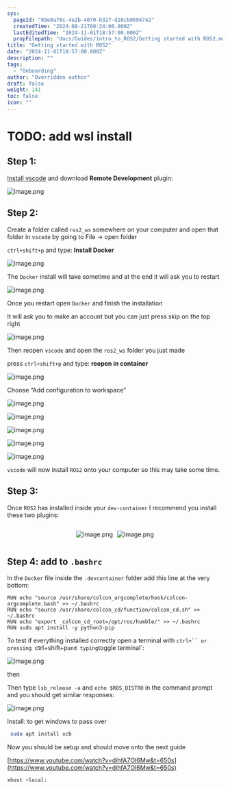 ```yaml
---
sys:
  pageId: "89e0a78c-4e2b-4070-b327-d28cb0694742"
  createdTime: "2024-08-21T00:24:00.000Z"
  lastEditedTime: "2024-11-01T18:57:00.000Z"
  propFilepath: "docs/Guides/intro_to_ROS2/Getting started with ROS2.md"
title: "Getting started with ROS2"
date: "2024-11-01T18:57:00.000Z"
description: ""
tags:
  - "Onboarding"
author: "Overridden author"
draft: false
weight: 141
toc: false
icon: ""
---
```


# TODO: add wsl install

## Step 1:

[Install vscode](https://code.visualstudio.com/download) and download **Remote Development** plugin:

![image.png](https://prod-files-secure.s3.us-west-2.amazonaws.com/d518164a-d88e-44d1-a4ee-3adb3bd8bce0/efb52993-1881-4a40-b95e-6f020334f022/image.png?X-Amz-Algorithm=AWS4-HMAC-SHA256&X-Amz-Content-Sha256=UNSIGNED-PAYLOAD&X-Amz-Credential=ASIAZI2LB4667XVPO2MO%2F20250318%2Fus-west-2%2Fs3%2Faws4_request&X-Amz-Date=20250318T041019Z&X-Amz-Expires=3600&X-Amz-Security-Token=IQoJb3JpZ2luX2VjEPv%2F%2F%2F%2F%2F%2F%2F%2F%2F%2FwEaCXVzLXdlc3QtMiJHMEUCIQCXJeiJ6sHeg6qd4UK3mt3l0%2BvVG37JeiFz89fq7EaKDgIgDkNYCj%2Fonv54IA6d4cXMUvVEZVq8isJ0oLpF5eo7ZC8q%2FwMIVBAAGgw2Mzc0MjMxODM4MDUiDMy%2BnX97KIcL5wFpOSrcA1KhW5a3WstMHOXJ50UuA%2B%2B8jDsWYFBWMP%2BmgOw5iE%2FWennehDdaYULhkhUz0DEAYOlwXWrq5zpIIMoSob51ZRNX0cJK1AHOOgLKNg34xGvrMHWSoMAzExttn5EKjoGT3Y%2BaSp73vAuSGzUvh8G%2BJkP%2BHhRNp061OE3GnbzVmSqk3rbkFj%2BzcKmEUfGyQCqyOkLBBmeqBB2ftG3erttkwpXpml0kw%2FJqKB4UMdeRvsWdNgX0MevRIQ4z1pMaDBJlUymLOyIDf%2FddWq9rLUqeVBkxPwyg%2Fc8frIAI5CKDauX5sCWB2XnOmx%2BzqG3JuKBhVkyFmTJNTNNwczRP3qu1aR%2F11pVIj0%2BxFOG1Rzm6GH4o7eMcxhd9iaRxW%2B%2FiRalLsIAU7W8iIi%2BvvGhxHewaWwoPfZr8wI2w%2FsV2pH8y3tJTj6t1WLm2IEeWvVd5ECpbSeyX2erZ4%2BK92fB%2BdvM8H1cOoTJO77N%2BTUS%2BBXVV1msBp6u%2FH%2BObp6yoEWJV6p13JGu%2FuyXgErq%2BomH1jErxZBqjk9Hk6%2BEWu7SlYOunX3KXa645BCElT%2BFlJRNNfmhjNyRedeEWRU%2F75coEnse%2Fgh%2FLzIPl4EKuxfJt3RGrfZB3kKcSWTOV2wDOn3mVMJ3K474GOqUBMFjK%2BGgcbVky6p9PVCn7aJq1WpRj6I0l6qQvVVJwhPu417eeZQFFyoPl3DHXsjpXsvszl%2BppycLiiJEbi9Vq6q%2FDR0b4%2B7iYNOGDwTZVJS8%2FslI5FyiwHBU6oR%2FfEiNH37D25jjYdtGwArTcRfljpuLG7GV%2BTW1REBhzKCl9y2j2NUm%2FGFo9pMGXOjhMkWzDItTzOueEtLStIk9eo0Wnh51Epact&X-Amz-Signature=76aa427bd7e0e9005a1e0900fe072326b7cfce89ba016caa9d51e71fa3437918&X-Amz-SignedHeaders=host&x-id=GetObject)

## Step 2:

Create a folder called `ros2_ws` somewhere on your computer and open that folder in `vscode` by going to File → open folder 

`ctrl+shift+p` and type: **Install Docker**

![image.png](https://prod-files-secure.s3.us-west-2.amazonaws.com/d518164a-d88e-44d1-a4ee-3adb3bd8bce0/2269dc0e-1cd5-47ff-bceb-c04ad9b2eab0/image.png?X-Amz-Algorithm=AWS4-HMAC-SHA256&X-Amz-Content-Sha256=UNSIGNED-PAYLOAD&X-Amz-Credential=ASIAZI2LB4667XVPO2MO%2F20250318%2Fus-west-2%2Fs3%2Faws4_request&X-Amz-Date=20250318T041019Z&X-Amz-Expires=3600&X-Amz-Security-Token=IQoJb3JpZ2luX2VjEPv%2F%2F%2F%2F%2F%2F%2F%2F%2F%2FwEaCXVzLXdlc3QtMiJHMEUCIQCXJeiJ6sHeg6qd4UK3mt3l0%2BvVG37JeiFz89fq7EaKDgIgDkNYCj%2Fonv54IA6d4cXMUvVEZVq8isJ0oLpF5eo7ZC8q%2FwMIVBAAGgw2Mzc0MjMxODM4MDUiDMy%2BnX97KIcL5wFpOSrcA1KhW5a3WstMHOXJ50UuA%2B%2B8jDsWYFBWMP%2BmgOw5iE%2FWennehDdaYULhkhUz0DEAYOlwXWrq5zpIIMoSob51ZRNX0cJK1AHOOgLKNg34xGvrMHWSoMAzExttn5EKjoGT3Y%2BaSp73vAuSGzUvh8G%2BJkP%2BHhRNp061OE3GnbzVmSqk3rbkFj%2BzcKmEUfGyQCqyOkLBBmeqBB2ftG3erttkwpXpml0kw%2FJqKB4UMdeRvsWdNgX0MevRIQ4z1pMaDBJlUymLOyIDf%2FddWq9rLUqeVBkxPwyg%2Fc8frIAI5CKDauX5sCWB2XnOmx%2BzqG3JuKBhVkyFmTJNTNNwczRP3qu1aR%2F11pVIj0%2BxFOG1Rzm6GH4o7eMcxhd9iaRxW%2B%2FiRalLsIAU7W8iIi%2BvvGhxHewaWwoPfZr8wI2w%2FsV2pH8y3tJTj6t1WLm2IEeWvVd5ECpbSeyX2erZ4%2BK92fB%2BdvM8H1cOoTJO77N%2BTUS%2BBXVV1msBp6u%2FH%2BObp6yoEWJV6p13JGu%2FuyXgErq%2BomH1jErxZBqjk9Hk6%2BEWu7SlYOunX3KXa645BCElT%2BFlJRNNfmhjNyRedeEWRU%2F75coEnse%2Fgh%2FLzIPl4EKuxfJt3RGrfZB3kKcSWTOV2wDOn3mVMJ3K474GOqUBMFjK%2BGgcbVky6p9PVCn7aJq1WpRj6I0l6qQvVVJwhPu417eeZQFFyoPl3DHXsjpXsvszl%2BppycLiiJEbi9Vq6q%2FDR0b4%2B7iYNOGDwTZVJS8%2FslI5FyiwHBU6oR%2FfEiNH37D25jjYdtGwArTcRfljpuLG7GV%2BTW1REBhzKCl9y2j2NUm%2FGFo9pMGXOjhMkWzDItTzOueEtLStIk9eo0Wnh51Epact&X-Amz-Signature=4ce1b7731f0e212c6f01204f0a80e5e01dcc98a406bf90b4d15ce6c0cd1075e0&X-Amz-SignedHeaders=host&x-id=GetObject)

The `Docker` install will take sometime and at the end it will ask you to restart

![image.png](https://prod-files-secure.s3.us-west-2.amazonaws.com/d518164a-d88e-44d1-a4ee-3adb3bd8bce0/ed233f78-be33-4b1f-b89c-9c346c0e961e/image.png?X-Amz-Algorithm=AWS4-HMAC-SHA256&X-Amz-Content-Sha256=UNSIGNED-PAYLOAD&X-Amz-Credential=ASIAZI2LB4667XVPO2MO%2F20250318%2Fus-west-2%2Fs3%2Faws4_request&X-Amz-Date=20250318T041019Z&X-Amz-Expires=3600&X-Amz-Security-Token=IQoJb3JpZ2luX2VjEPv%2F%2F%2F%2F%2F%2F%2F%2F%2F%2FwEaCXVzLXdlc3QtMiJHMEUCIQCXJeiJ6sHeg6qd4UK3mt3l0%2BvVG37JeiFz89fq7EaKDgIgDkNYCj%2Fonv54IA6d4cXMUvVEZVq8isJ0oLpF5eo7ZC8q%2FwMIVBAAGgw2Mzc0MjMxODM4MDUiDMy%2BnX97KIcL5wFpOSrcA1KhW5a3WstMHOXJ50UuA%2B%2B8jDsWYFBWMP%2BmgOw5iE%2FWennehDdaYULhkhUz0DEAYOlwXWrq5zpIIMoSob51ZRNX0cJK1AHOOgLKNg34xGvrMHWSoMAzExttn5EKjoGT3Y%2BaSp73vAuSGzUvh8G%2BJkP%2BHhRNp061OE3GnbzVmSqk3rbkFj%2BzcKmEUfGyQCqyOkLBBmeqBB2ftG3erttkwpXpml0kw%2FJqKB4UMdeRvsWdNgX0MevRIQ4z1pMaDBJlUymLOyIDf%2FddWq9rLUqeVBkxPwyg%2Fc8frIAI5CKDauX5sCWB2XnOmx%2BzqG3JuKBhVkyFmTJNTNNwczRP3qu1aR%2F11pVIj0%2BxFOG1Rzm6GH4o7eMcxhd9iaRxW%2B%2FiRalLsIAU7W8iIi%2BvvGhxHewaWwoPfZr8wI2w%2FsV2pH8y3tJTj6t1WLm2IEeWvVd5ECpbSeyX2erZ4%2BK92fB%2BdvM8H1cOoTJO77N%2BTUS%2BBXVV1msBp6u%2FH%2BObp6yoEWJV6p13JGu%2FuyXgErq%2BomH1jErxZBqjk9Hk6%2BEWu7SlYOunX3KXa645BCElT%2BFlJRNNfmhjNyRedeEWRU%2F75coEnse%2Fgh%2FLzIPl4EKuxfJt3RGrfZB3kKcSWTOV2wDOn3mVMJ3K474GOqUBMFjK%2BGgcbVky6p9PVCn7aJq1WpRj6I0l6qQvVVJwhPu417eeZQFFyoPl3DHXsjpXsvszl%2BppycLiiJEbi9Vq6q%2FDR0b4%2B7iYNOGDwTZVJS8%2FslI5FyiwHBU6oR%2FfEiNH37D25jjYdtGwArTcRfljpuLG7GV%2BTW1REBhzKCl9y2j2NUm%2FGFo9pMGXOjhMkWzDItTzOueEtLStIk9eo0Wnh51Epact&X-Amz-Signature=0dddb2d80a4ac7fd406a0e949f47f4ec38156ace5b8f5c67ef1a593fd16bf028&X-Amz-SignedHeaders=host&x-id=GetObject)

Once you restart open `Docker` and finish the installation

It will ask you to make an account but you can just press skip on the top right

![image.png](https://prod-files-secure.s3.us-west-2.amazonaws.com/d518164a-d88e-44d1-a4ee-3adb3bd8bce0/21010ad9-1659-4fd9-9f59-9932a09b2a3d/image.png?X-Amz-Algorithm=AWS4-HMAC-SHA256&X-Amz-Content-Sha256=UNSIGNED-PAYLOAD&X-Amz-Credential=ASIAZI2LB4667XVPO2MO%2F20250318%2Fus-west-2%2Fs3%2Faws4_request&X-Amz-Date=20250318T041019Z&X-Amz-Expires=3600&X-Amz-Security-Token=IQoJb3JpZ2luX2VjEPv%2F%2F%2F%2F%2F%2F%2F%2F%2F%2FwEaCXVzLXdlc3QtMiJHMEUCIQCXJeiJ6sHeg6qd4UK3mt3l0%2BvVG37JeiFz89fq7EaKDgIgDkNYCj%2Fonv54IA6d4cXMUvVEZVq8isJ0oLpF5eo7ZC8q%2FwMIVBAAGgw2Mzc0MjMxODM4MDUiDMy%2BnX97KIcL5wFpOSrcA1KhW5a3WstMHOXJ50UuA%2B%2B8jDsWYFBWMP%2BmgOw5iE%2FWennehDdaYULhkhUz0DEAYOlwXWrq5zpIIMoSob51ZRNX0cJK1AHOOgLKNg34xGvrMHWSoMAzExttn5EKjoGT3Y%2BaSp73vAuSGzUvh8G%2BJkP%2BHhRNp061OE3GnbzVmSqk3rbkFj%2BzcKmEUfGyQCqyOkLBBmeqBB2ftG3erttkwpXpml0kw%2FJqKB4UMdeRvsWdNgX0MevRIQ4z1pMaDBJlUymLOyIDf%2FddWq9rLUqeVBkxPwyg%2Fc8frIAI5CKDauX5sCWB2XnOmx%2BzqG3JuKBhVkyFmTJNTNNwczRP3qu1aR%2F11pVIj0%2BxFOG1Rzm6GH4o7eMcxhd9iaRxW%2B%2FiRalLsIAU7W8iIi%2BvvGhxHewaWwoPfZr8wI2w%2FsV2pH8y3tJTj6t1WLm2IEeWvVd5ECpbSeyX2erZ4%2BK92fB%2BdvM8H1cOoTJO77N%2BTUS%2BBXVV1msBp6u%2FH%2BObp6yoEWJV6p13JGu%2FuyXgErq%2BomH1jErxZBqjk9Hk6%2BEWu7SlYOunX3KXa645BCElT%2BFlJRNNfmhjNyRedeEWRU%2F75coEnse%2Fgh%2FLzIPl4EKuxfJt3RGrfZB3kKcSWTOV2wDOn3mVMJ3K474GOqUBMFjK%2BGgcbVky6p9PVCn7aJq1WpRj6I0l6qQvVVJwhPu417eeZQFFyoPl3DHXsjpXsvszl%2BppycLiiJEbi9Vq6q%2FDR0b4%2B7iYNOGDwTZVJS8%2FslI5FyiwHBU6oR%2FfEiNH37D25jjYdtGwArTcRfljpuLG7GV%2BTW1REBhzKCl9y2j2NUm%2FGFo9pMGXOjhMkWzDItTzOueEtLStIk9eo0Wnh51Epact&X-Amz-Signature=6f73b6692bffa255800ca9395e51c0e2bc447aa9521cd6e4cb7c56cea42f2d79&X-Amz-SignedHeaders=host&x-id=GetObject)

Then reopen `vscode` and open the `ros2_ws` folder you just made

press `ctrl+shift+p` and type: **reopen in container**

![image.png](https://prod-files-secure.s3.us-west-2.amazonaws.com/d518164a-d88e-44d1-a4ee-3adb3bd8bce0/4e93b8c2-41ad-488c-8095-c74205196118/image.png?X-Amz-Algorithm=AWS4-HMAC-SHA256&X-Amz-Content-Sha256=UNSIGNED-PAYLOAD&X-Amz-Credential=ASIAZI2LB4667XVPO2MO%2F20250318%2Fus-west-2%2Fs3%2Faws4_request&X-Amz-Date=20250318T041019Z&X-Amz-Expires=3600&X-Amz-Security-Token=IQoJb3JpZ2luX2VjEPv%2F%2F%2F%2F%2F%2F%2F%2F%2F%2FwEaCXVzLXdlc3QtMiJHMEUCIQCXJeiJ6sHeg6qd4UK3mt3l0%2BvVG37JeiFz89fq7EaKDgIgDkNYCj%2Fonv54IA6d4cXMUvVEZVq8isJ0oLpF5eo7ZC8q%2FwMIVBAAGgw2Mzc0MjMxODM4MDUiDMy%2BnX97KIcL5wFpOSrcA1KhW5a3WstMHOXJ50UuA%2B%2B8jDsWYFBWMP%2BmgOw5iE%2FWennehDdaYULhkhUz0DEAYOlwXWrq5zpIIMoSob51ZRNX0cJK1AHOOgLKNg34xGvrMHWSoMAzExttn5EKjoGT3Y%2BaSp73vAuSGzUvh8G%2BJkP%2BHhRNp061OE3GnbzVmSqk3rbkFj%2BzcKmEUfGyQCqyOkLBBmeqBB2ftG3erttkwpXpml0kw%2FJqKB4UMdeRvsWdNgX0MevRIQ4z1pMaDBJlUymLOyIDf%2FddWq9rLUqeVBkxPwyg%2Fc8frIAI5CKDauX5sCWB2XnOmx%2BzqG3JuKBhVkyFmTJNTNNwczRP3qu1aR%2F11pVIj0%2BxFOG1Rzm6GH4o7eMcxhd9iaRxW%2B%2FiRalLsIAU7W8iIi%2BvvGhxHewaWwoPfZr8wI2w%2FsV2pH8y3tJTj6t1WLm2IEeWvVd5ECpbSeyX2erZ4%2BK92fB%2BdvM8H1cOoTJO77N%2BTUS%2BBXVV1msBp6u%2FH%2BObp6yoEWJV6p13JGu%2FuyXgErq%2BomH1jErxZBqjk9Hk6%2BEWu7SlYOunX3KXa645BCElT%2BFlJRNNfmhjNyRedeEWRU%2F75coEnse%2Fgh%2FLzIPl4EKuxfJt3RGrfZB3kKcSWTOV2wDOn3mVMJ3K474GOqUBMFjK%2BGgcbVky6p9PVCn7aJq1WpRj6I0l6qQvVVJwhPu417eeZQFFyoPl3DHXsjpXsvszl%2BppycLiiJEbi9Vq6q%2FDR0b4%2B7iYNOGDwTZVJS8%2FslI5FyiwHBU6oR%2FfEiNH37D25jjYdtGwArTcRfljpuLG7GV%2BTW1REBhzKCl9y2j2NUm%2FGFo9pMGXOjhMkWzDItTzOueEtLStIk9eo0Wnh51Epact&X-Amz-Signature=596d95ef82a71f8dc6ee4bda4ee5252d1d0c48276b5a5641c0f585f6f11a59a8&X-Amz-SignedHeaders=host&x-id=GetObject)

Choose “Add configuration to workspace”

![image.png](https://prod-files-secure.s3.us-west-2.amazonaws.com/d518164a-d88e-44d1-a4ee-3adb3bd8bce0/9560b282-5060-4989-ba37-97e7b2c22476/image.png?X-Amz-Algorithm=AWS4-HMAC-SHA256&X-Amz-Content-Sha256=UNSIGNED-PAYLOAD&X-Amz-Credential=ASIAZI2LB4667XVPO2MO%2F20250318%2Fus-west-2%2Fs3%2Faws4_request&X-Amz-Date=20250318T041019Z&X-Amz-Expires=3600&X-Amz-Security-Token=IQoJb3JpZ2luX2VjEPv%2F%2F%2F%2F%2F%2F%2F%2F%2F%2FwEaCXVzLXdlc3QtMiJHMEUCIQCXJeiJ6sHeg6qd4UK3mt3l0%2BvVG37JeiFz89fq7EaKDgIgDkNYCj%2Fonv54IA6d4cXMUvVEZVq8isJ0oLpF5eo7ZC8q%2FwMIVBAAGgw2Mzc0MjMxODM4MDUiDMy%2BnX97KIcL5wFpOSrcA1KhW5a3WstMHOXJ50UuA%2B%2B8jDsWYFBWMP%2BmgOw5iE%2FWennehDdaYULhkhUz0DEAYOlwXWrq5zpIIMoSob51ZRNX0cJK1AHOOgLKNg34xGvrMHWSoMAzExttn5EKjoGT3Y%2BaSp73vAuSGzUvh8G%2BJkP%2BHhRNp061OE3GnbzVmSqk3rbkFj%2BzcKmEUfGyQCqyOkLBBmeqBB2ftG3erttkwpXpml0kw%2FJqKB4UMdeRvsWdNgX0MevRIQ4z1pMaDBJlUymLOyIDf%2FddWq9rLUqeVBkxPwyg%2Fc8frIAI5CKDauX5sCWB2XnOmx%2BzqG3JuKBhVkyFmTJNTNNwczRP3qu1aR%2F11pVIj0%2BxFOG1Rzm6GH4o7eMcxhd9iaRxW%2B%2FiRalLsIAU7W8iIi%2BvvGhxHewaWwoPfZr8wI2w%2FsV2pH8y3tJTj6t1WLm2IEeWvVd5ECpbSeyX2erZ4%2BK92fB%2BdvM8H1cOoTJO77N%2BTUS%2BBXVV1msBp6u%2FH%2BObp6yoEWJV6p13JGu%2FuyXgErq%2BomH1jErxZBqjk9Hk6%2BEWu7SlYOunX3KXa645BCElT%2BFlJRNNfmhjNyRedeEWRU%2F75coEnse%2Fgh%2FLzIPl4EKuxfJt3RGrfZB3kKcSWTOV2wDOn3mVMJ3K474GOqUBMFjK%2BGgcbVky6p9PVCn7aJq1WpRj6I0l6qQvVVJwhPu417eeZQFFyoPl3DHXsjpXsvszl%2BppycLiiJEbi9Vq6q%2FDR0b4%2B7iYNOGDwTZVJS8%2FslI5FyiwHBU6oR%2FfEiNH37D25jjYdtGwArTcRfljpuLG7GV%2BTW1REBhzKCl9y2j2NUm%2FGFo9pMGXOjhMkWzDItTzOueEtLStIk9eo0Wnh51Epact&X-Amz-Signature=7c833276d54ff44ce0c01ec663372c4aeb9bd1497da32736806b4e4e050942c9&X-Amz-SignedHeaders=host&x-id=GetObject)

![image.png](https://prod-files-secure.s3.us-west-2.amazonaws.com/d518164a-d88e-44d1-a4ee-3adb3bd8bce0/2ee63f81-886b-48e8-a553-dc6e5eac99e4/image.png?X-Amz-Algorithm=AWS4-HMAC-SHA256&X-Amz-Content-Sha256=UNSIGNED-PAYLOAD&X-Amz-Credential=ASIAZI2LB4667XVPO2MO%2F20250318%2Fus-west-2%2Fs3%2Faws4_request&X-Amz-Date=20250318T041019Z&X-Amz-Expires=3600&X-Amz-Security-Token=IQoJb3JpZ2luX2VjEPv%2F%2F%2F%2F%2F%2F%2F%2F%2F%2FwEaCXVzLXdlc3QtMiJHMEUCIQCXJeiJ6sHeg6qd4UK3mt3l0%2BvVG37JeiFz89fq7EaKDgIgDkNYCj%2Fonv54IA6d4cXMUvVEZVq8isJ0oLpF5eo7ZC8q%2FwMIVBAAGgw2Mzc0MjMxODM4MDUiDMy%2BnX97KIcL5wFpOSrcA1KhW5a3WstMHOXJ50UuA%2B%2B8jDsWYFBWMP%2BmgOw5iE%2FWennehDdaYULhkhUz0DEAYOlwXWrq5zpIIMoSob51ZRNX0cJK1AHOOgLKNg34xGvrMHWSoMAzExttn5EKjoGT3Y%2BaSp73vAuSGzUvh8G%2BJkP%2BHhRNp061OE3GnbzVmSqk3rbkFj%2BzcKmEUfGyQCqyOkLBBmeqBB2ftG3erttkwpXpml0kw%2FJqKB4UMdeRvsWdNgX0MevRIQ4z1pMaDBJlUymLOyIDf%2FddWq9rLUqeVBkxPwyg%2Fc8frIAI5CKDauX5sCWB2XnOmx%2BzqG3JuKBhVkyFmTJNTNNwczRP3qu1aR%2F11pVIj0%2BxFOG1Rzm6GH4o7eMcxhd9iaRxW%2B%2FiRalLsIAU7W8iIi%2BvvGhxHewaWwoPfZr8wI2w%2FsV2pH8y3tJTj6t1WLm2IEeWvVd5ECpbSeyX2erZ4%2BK92fB%2BdvM8H1cOoTJO77N%2BTUS%2BBXVV1msBp6u%2FH%2BObp6yoEWJV6p13JGu%2FuyXgErq%2BomH1jErxZBqjk9Hk6%2BEWu7SlYOunX3KXa645BCElT%2BFlJRNNfmhjNyRedeEWRU%2F75coEnse%2Fgh%2FLzIPl4EKuxfJt3RGrfZB3kKcSWTOV2wDOn3mVMJ3K474GOqUBMFjK%2BGgcbVky6p9PVCn7aJq1WpRj6I0l6qQvVVJwhPu417eeZQFFyoPl3DHXsjpXsvszl%2BppycLiiJEbi9Vq6q%2FDR0b4%2B7iYNOGDwTZVJS8%2FslI5FyiwHBU6oR%2FfEiNH37D25jjYdtGwArTcRfljpuLG7GV%2BTW1REBhzKCl9y2j2NUm%2FGFo9pMGXOjhMkWzDItTzOueEtLStIk9eo0Wnh51Epact&X-Amz-Signature=67342de99b9d752554627f4e44eed8e1f94bbfb60284d0753bbc3f1c1fd10d9d&X-Amz-SignedHeaders=host&x-id=GetObject)

![image.png](https://prod-files-secure.s3.us-west-2.amazonaws.com/d518164a-d88e-44d1-a4ee-3adb3bd8bce0/ae1580b2-b048-407e-aed9-b584224a7a04/image.png?X-Amz-Algorithm=AWS4-HMAC-SHA256&X-Amz-Content-Sha256=UNSIGNED-PAYLOAD&X-Amz-Credential=ASIAZI2LB4667XVPO2MO%2F20250318%2Fus-west-2%2Fs3%2Faws4_request&X-Amz-Date=20250318T041019Z&X-Amz-Expires=3600&X-Amz-Security-Token=IQoJb3JpZ2luX2VjEPv%2F%2F%2F%2F%2F%2F%2F%2F%2F%2FwEaCXVzLXdlc3QtMiJHMEUCIQCXJeiJ6sHeg6qd4UK3mt3l0%2BvVG37JeiFz89fq7EaKDgIgDkNYCj%2Fonv54IA6d4cXMUvVEZVq8isJ0oLpF5eo7ZC8q%2FwMIVBAAGgw2Mzc0MjMxODM4MDUiDMy%2BnX97KIcL5wFpOSrcA1KhW5a3WstMHOXJ50UuA%2B%2B8jDsWYFBWMP%2BmgOw5iE%2FWennehDdaYULhkhUz0DEAYOlwXWrq5zpIIMoSob51ZRNX0cJK1AHOOgLKNg34xGvrMHWSoMAzExttn5EKjoGT3Y%2BaSp73vAuSGzUvh8G%2BJkP%2BHhRNp061OE3GnbzVmSqk3rbkFj%2BzcKmEUfGyQCqyOkLBBmeqBB2ftG3erttkwpXpml0kw%2FJqKB4UMdeRvsWdNgX0MevRIQ4z1pMaDBJlUymLOyIDf%2FddWq9rLUqeVBkxPwyg%2Fc8frIAI5CKDauX5sCWB2XnOmx%2BzqG3JuKBhVkyFmTJNTNNwczRP3qu1aR%2F11pVIj0%2BxFOG1Rzm6GH4o7eMcxhd9iaRxW%2B%2FiRalLsIAU7W8iIi%2BvvGhxHewaWwoPfZr8wI2w%2FsV2pH8y3tJTj6t1WLm2IEeWvVd5ECpbSeyX2erZ4%2BK92fB%2BdvM8H1cOoTJO77N%2BTUS%2BBXVV1msBp6u%2FH%2BObp6yoEWJV6p13JGu%2FuyXgErq%2BomH1jErxZBqjk9Hk6%2BEWu7SlYOunX3KXa645BCElT%2BFlJRNNfmhjNyRedeEWRU%2F75coEnse%2Fgh%2FLzIPl4EKuxfJt3RGrfZB3kKcSWTOV2wDOn3mVMJ3K474GOqUBMFjK%2BGgcbVky6p9PVCn7aJq1WpRj6I0l6qQvVVJwhPu417eeZQFFyoPl3DHXsjpXsvszl%2BppycLiiJEbi9Vq6q%2FDR0b4%2B7iYNOGDwTZVJS8%2FslI5FyiwHBU6oR%2FfEiNH37D25jjYdtGwArTcRfljpuLG7GV%2BTW1REBhzKCl9y2j2NUm%2FGFo9pMGXOjhMkWzDItTzOueEtLStIk9eo0Wnh51Epact&X-Amz-Signature=eed99d162c2f9c9bb0da21d3019cde2a8c6b4cd8baeded7ed45b0478df37bbf0&X-Amz-SignedHeaders=host&x-id=GetObject)

![image.png](https://prod-files-secure.s3.us-west-2.amazonaws.com/d518164a-d88e-44d1-a4ee-3adb3bd8bce0/53255b28-f75e-430f-b9e3-c0ac8577e42b/image.png?X-Amz-Algorithm=AWS4-HMAC-SHA256&X-Amz-Content-Sha256=UNSIGNED-PAYLOAD&X-Amz-Credential=ASIAZI2LB4667XVPO2MO%2F20250318%2Fus-west-2%2Fs3%2Faws4_request&X-Amz-Date=20250318T041019Z&X-Amz-Expires=3600&X-Amz-Security-Token=IQoJb3JpZ2luX2VjEPv%2F%2F%2F%2F%2F%2F%2F%2F%2F%2FwEaCXVzLXdlc3QtMiJHMEUCIQCXJeiJ6sHeg6qd4UK3mt3l0%2BvVG37JeiFz89fq7EaKDgIgDkNYCj%2Fonv54IA6d4cXMUvVEZVq8isJ0oLpF5eo7ZC8q%2FwMIVBAAGgw2Mzc0MjMxODM4MDUiDMy%2BnX97KIcL5wFpOSrcA1KhW5a3WstMHOXJ50UuA%2B%2B8jDsWYFBWMP%2BmgOw5iE%2FWennehDdaYULhkhUz0DEAYOlwXWrq5zpIIMoSob51ZRNX0cJK1AHOOgLKNg34xGvrMHWSoMAzExttn5EKjoGT3Y%2BaSp73vAuSGzUvh8G%2BJkP%2BHhRNp061OE3GnbzVmSqk3rbkFj%2BzcKmEUfGyQCqyOkLBBmeqBB2ftG3erttkwpXpml0kw%2FJqKB4UMdeRvsWdNgX0MevRIQ4z1pMaDBJlUymLOyIDf%2FddWq9rLUqeVBkxPwyg%2Fc8frIAI5CKDauX5sCWB2XnOmx%2BzqG3JuKBhVkyFmTJNTNNwczRP3qu1aR%2F11pVIj0%2BxFOG1Rzm6GH4o7eMcxhd9iaRxW%2B%2FiRalLsIAU7W8iIi%2BvvGhxHewaWwoPfZr8wI2w%2FsV2pH8y3tJTj6t1WLm2IEeWvVd5ECpbSeyX2erZ4%2BK92fB%2BdvM8H1cOoTJO77N%2BTUS%2BBXVV1msBp6u%2FH%2BObp6yoEWJV6p13JGu%2FuyXgErq%2BomH1jErxZBqjk9Hk6%2BEWu7SlYOunX3KXa645BCElT%2BFlJRNNfmhjNyRedeEWRU%2F75coEnse%2Fgh%2FLzIPl4EKuxfJt3RGrfZB3kKcSWTOV2wDOn3mVMJ3K474GOqUBMFjK%2BGgcbVky6p9PVCn7aJq1WpRj6I0l6qQvVVJwhPu417eeZQFFyoPl3DHXsjpXsvszl%2BppycLiiJEbi9Vq6q%2FDR0b4%2B7iYNOGDwTZVJS8%2FslI5FyiwHBU6oR%2FfEiNH37D25jjYdtGwArTcRfljpuLG7GV%2BTW1REBhzKCl9y2j2NUm%2FGFo9pMGXOjhMkWzDItTzOueEtLStIk9eo0Wnh51Epact&X-Amz-Signature=230019877594aa7f909fe8faff7fd2e470c81fa25e413a79a913f78ea8c5b1d9&X-Amz-SignedHeaders=host&x-id=GetObject)

![image.png](https://prod-files-secure.s3.us-west-2.amazonaws.com/d518164a-d88e-44d1-a4ee-3adb3bd8bce0/7c562767-5af9-4ffb-97d1-327bcdf4ee00/image.png?X-Amz-Algorithm=AWS4-HMAC-SHA256&X-Amz-Content-Sha256=UNSIGNED-PAYLOAD&X-Amz-Credential=ASIAZI2LB4667XVPO2MO%2F20250318%2Fus-west-2%2Fs3%2Faws4_request&X-Amz-Date=20250318T041019Z&X-Amz-Expires=3600&X-Amz-Security-Token=IQoJb3JpZ2luX2VjEPv%2F%2F%2F%2F%2F%2F%2F%2F%2F%2FwEaCXVzLXdlc3QtMiJHMEUCIQCXJeiJ6sHeg6qd4UK3mt3l0%2BvVG37JeiFz89fq7EaKDgIgDkNYCj%2Fonv54IA6d4cXMUvVEZVq8isJ0oLpF5eo7ZC8q%2FwMIVBAAGgw2Mzc0MjMxODM4MDUiDMy%2BnX97KIcL5wFpOSrcA1KhW5a3WstMHOXJ50UuA%2B%2B8jDsWYFBWMP%2BmgOw5iE%2FWennehDdaYULhkhUz0DEAYOlwXWrq5zpIIMoSob51ZRNX0cJK1AHOOgLKNg34xGvrMHWSoMAzExttn5EKjoGT3Y%2BaSp73vAuSGzUvh8G%2BJkP%2BHhRNp061OE3GnbzVmSqk3rbkFj%2BzcKmEUfGyQCqyOkLBBmeqBB2ftG3erttkwpXpml0kw%2FJqKB4UMdeRvsWdNgX0MevRIQ4z1pMaDBJlUymLOyIDf%2FddWq9rLUqeVBkxPwyg%2Fc8frIAI5CKDauX5sCWB2XnOmx%2BzqG3JuKBhVkyFmTJNTNNwczRP3qu1aR%2F11pVIj0%2BxFOG1Rzm6GH4o7eMcxhd9iaRxW%2B%2FiRalLsIAU7W8iIi%2BvvGhxHewaWwoPfZr8wI2w%2FsV2pH8y3tJTj6t1WLm2IEeWvVd5ECpbSeyX2erZ4%2BK92fB%2BdvM8H1cOoTJO77N%2BTUS%2BBXVV1msBp6u%2FH%2BObp6yoEWJV6p13JGu%2FuyXgErq%2BomH1jErxZBqjk9Hk6%2BEWu7SlYOunX3KXa645BCElT%2BFlJRNNfmhjNyRedeEWRU%2F75coEnse%2Fgh%2FLzIPl4EKuxfJt3RGrfZB3kKcSWTOV2wDOn3mVMJ3K474GOqUBMFjK%2BGgcbVky6p9PVCn7aJq1WpRj6I0l6qQvVVJwhPu417eeZQFFyoPl3DHXsjpXsvszl%2BppycLiiJEbi9Vq6q%2FDR0b4%2B7iYNOGDwTZVJS8%2FslI5FyiwHBU6oR%2FfEiNH37D25jjYdtGwArTcRfljpuLG7GV%2BTW1REBhzKCl9y2j2NUm%2FGFo9pMGXOjhMkWzDItTzOueEtLStIk9eo0Wnh51Epact&X-Amz-Signature=d058c4007d273713514be8b121c4aeb2b6e03e3246bd88a6f2d1b772b220ec3a&X-Amz-SignedHeaders=host&x-id=GetObject)

`vscode` will now install `ROS2` onto your computer so this may take some time.

## Step 3:

Once `ROS2` has installed inside your `dev-container` I recommend you install these two plugins:

<div style="display: flex;flex-direction: row; column-gap:10px; max-width: 630px;justify-content: center;">
<div>

![image.png](https://prod-files-secure.s3.us-west-2.amazonaws.com/d518164a-d88e-44d1-a4ee-3adb3bd8bce0/3fc3d550-5a54-4ba1-ba6b-faa01cdb7369/image.png?X-Amz-Algorithm=AWS4-HMAC-SHA256&X-Amz-Content-Sha256=UNSIGNED-PAYLOAD&X-Amz-Credential=ASIAZI2LB466XFZBVGAY%2F20250318%2Fus-west-2%2Fs3%2Faws4_request&X-Amz-Date=20250318T041023Z&X-Amz-Expires=3600&X-Amz-Security-Token=IQoJb3JpZ2luX2VjEPv%2F%2F%2F%2F%2F%2F%2F%2F%2F%2FwEaCXVzLXdlc3QtMiJHMEUCIHLnhwBp%2FIxBKj5yzBI2HsMQMMMeMaozQqqP1A18dnK9AiEAjMq45R5euUFl%2BqUAsgcy811pkBzLUX0xmo54CYvB%2Bucq%2FwMIVBAAGgw2Mzc0MjMxODM4MDUiDJb4X3g8XHBnqCJjDircA12sRjq3SWhgaLkgKUCAoDyx4dmI%2BmBYguV7%2FbcOWK7%2F4AxYKWe4bm2rXhUiMvG2ktTRiy8qWZPDqaz9iyZN1YxFPsRfcl4hF1lwtzw9qX%2FIUIc7twx9TOrI9irqcLVeXHyaYtZjjwU47XgCGxfZxiRBn3EhhsFfs6rVes2cXHvP8%2BnZyaiyS4%2FYUMKq4Gel3jy%2FhGA%2FVZWGWfj%2BSo%2BbKTlmJC6VEkbJgQ9M2ste6RNphLKC67fFxaSm43xNgWoc3oo0MGbRqjONMZVNwWU5L58IAmrPoRzLBu3LYzLtRtfq6XgQWNexC81Tolvgs6g13lu3E%2F5Fr%2FXnMS7rnMlTv1xYaz50G87QOnUWJIzX5UTKE7V4GsdD6BaoWiiERn1PNWpNu%2FNLVN%2FM%2BwCICnnp5a1l7Mc7TRYTQOEME8ifo6XV3cv7uUt1c9apoVbh7Fp73L0IavFuCtIp3atryYImcR4XyjsdcG%2BmaNcUeJQFgMXP9S1o4vIRlkrWo%2FGY8vDBfT%2FFyj1tdSmi50YRPJYm0QF4DC54Y60q3fLjxo%2Fc7M3K6TH17bDlqNweaf61hrcRWMm8NxEU1z9jLBSVP2qLhhIj5YCC2K7%2BdSFCOZ6aHJiav4dm65Zlu8rxXTqeMMbK474GOqUBsaB23dM4qRgeYg4uUX6zGqqnwcBwzB6pAMRglrkvDMXJnUt8PdwRv4piqCIkcTgpbQ0yQEo%2BnKfmR6ED9p%2BmqZfqttEw0%2BKxKj2%2BJyI8vHbA2kWN1BzPrehCpFZv3G29FOQpRI4GFndJutYAEnViD5v3xdKp7VIjd5YwI1Ipaqtsm7YgQ%2F6ZMA8phVStdaaHED5AvBptAuH2tY8y4FgJV1%2BHp%2FLR&X-Amz-Signature=a39cfdd0796e92af204083acf217aab0d71d4df5866288dad76b7a0b27eb2f78&X-Amz-SignedHeaders=host&x-id=GetObject)

</div>
<div>

![image.png](https://prod-files-secure.s3.us-west-2.amazonaws.com/d518164a-d88e-44d1-a4ee-3adb3bd8bce0/d994cc66-13c2-4093-a5a3-f84cf4601a82/image.png?X-Amz-Algorithm=AWS4-HMAC-SHA256&X-Amz-Content-Sha256=UNSIGNED-PAYLOAD&X-Amz-Credential=ASIAZI2LB466YNOXKKVK%2F20250318%2Fus-west-2%2Fs3%2Faws4_request&X-Amz-Date=20250318T041023Z&X-Amz-Expires=3600&X-Amz-Security-Token=IQoJb3JpZ2luX2VjEPv%2F%2F%2F%2F%2F%2F%2F%2F%2F%2FwEaCXVzLXdlc3QtMiJHMEUCIQDN7Ll6TZ4L%2BN47wAdY7gK%2Bw2f2kUBATY5fPw30Vyik9wIgarxIS%2Fy%2FSJlPUwM78wW31yAYDUTOyyaxy4L%2F9ww1wNEq%2FwMIVBAAGgw2Mzc0MjMxODM4MDUiDOF9ky5chkNY1vxjWCrcA6A01qtwch4JPG7ThyziYNPeAgZc%2F3z8gcyS0uFIbf2ezvR0BMW3FFyE%2BhFcMDVrwO231k4NMxcbU7sS%2BeSRSmuGZcUB%2FS7k8JoP3D1mtuNMCZWRdqTOew50Rt4sn2QTlMXeRW7NWsZpLRtr6zxdjPht8WSD9yga0YpmJzLbwtqQcU71req4yV2ovlcSZS6cG7CVTpACMBj51mWdis2kicp6LwCEmqAxGtuRiW9T2HGW6wZ0zSPEo2ZTtTTkLxCkAPIBHCaEbcTDalCee9LT4S2%2FOl5jK7Zd0crAmTiuRdg0qFvP8hNPwEwcJRSLdd7ytl4kwljpQaaNT1gGOsI67rvFIgOfgg2ymlODPnGf2yeAYcZbnMCMaGW7uYBWc8zIIPNN1FgWSC4lBr9Hf9GD%2FwM3bsNU0n6brjnjA8Y7G%2BTjAKIWYKnYlYVPPKg158Rn%2F%2BzuKF0u3YC2fAQBNJpvtjV92S4tQHNGxbq5kQsq0UKhJSB%2Bm%2BD65Py3UepwYRjjZBvJRkMbGExB9ZrLSojo06YJ7dNispd9imEiJHn%2BR8gjtUT1FujZCjWbTNVD6%2BbGlQCJ0Rh9z2vM5u30IoQDCRYJ9gwZd3ZcbVNoo2gO967qP4ngpxiH%2Bz23ylAFMLTK474GOqUBx5J2wiPB16Nj%2BCAMpiEwEECq6yTvn41%2BnhWbHYMlMOO3cEDqBVxR6G3hZYwv2GuqWRvv%2BMEsvMvaOASkpe8kOHbUcuzy7lSwh2KswJFtvuQH9CFHjf0HvRDikTQhwV5hXPUAtF7ES2pDfFFiPxWEVOAIqPzoZ8%2FRLNYgyun%2BWNz%2BIIghAyAeovPuZCylT2iObmQrBycFbT6Mk6sPYW76Yx8PXLNj&X-Amz-Signature=d560fa49832b432cc5d824d2539020e8fa854f7d0f7861b60d3b39be7868c580&X-Amz-SignedHeaders=host&x-id=GetObject)

</div>
</div>

## Step 4: add to `.bashrc`

In the `Docker` file inside the `.devcontainer` folder add this line at the very bottom: 

```docker
RUN echo "source /usr/share/colcon_argcomplete/hook/colcon-argcomplete.bash" >> ~/.bashrc
RUN echo "source /usr/share/colcon_cd/function/colcon_cd.sh" >> ~/.bashrc
RUN echo "export _colcon_cd_root=/opt/ros/humble/" >> ~/.bashrc
RUN sudo apt install -y python3-pip 
```

To test if everything installed correctly open a terminal with `ctrl+`` or pressing `ctrl+shift+p` and typing `toggle terminal`:

![image.png](https://prod-files-secure.s3.us-west-2.amazonaws.com/d518164a-d88e-44d1-a4ee-3adb3bd8bce0/6a4943d8-b04e-4c02-9a58-775f3384d1a5/image.png?X-Amz-Algorithm=AWS4-HMAC-SHA256&X-Amz-Content-Sha256=UNSIGNED-PAYLOAD&X-Amz-Credential=ASIAZI2LB4667XVPO2MO%2F20250318%2Fus-west-2%2Fs3%2Faws4_request&X-Amz-Date=20250318T041019Z&X-Amz-Expires=3600&X-Amz-Security-Token=IQoJb3JpZ2luX2VjEPv%2F%2F%2F%2F%2F%2F%2F%2F%2F%2FwEaCXVzLXdlc3QtMiJHMEUCIQCXJeiJ6sHeg6qd4UK3mt3l0%2BvVG37JeiFz89fq7EaKDgIgDkNYCj%2Fonv54IA6d4cXMUvVEZVq8isJ0oLpF5eo7ZC8q%2FwMIVBAAGgw2Mzc0MjMxODM4MDUiDMy%2BnX97KIcL5wFpOSrcA1KhW5a3WstMHOXJ50UuA%2B%2B8jDsWYFBWMP%2BmgOw5iE%2FWennehDdaYULhkhUz0DEAYOlwXWrq5zpIIMoSob51ZRNX0cJK1AHOOgLKNg34xGvrMHWSoMAzExttn5EKjoGT3Y%2BaSp73vAuSGzUvh8G%2BJkP%2BHhRNp061OE3GnbzVmSqk3rbkFj%2BzcKmEUfGyQCqyOkLBBmeqBB2ftG3erttkwpXpml0kw%2FJqKB4UMdeRvsWdNgX0MevRIQ4z1pMaDBJlUymLOyIDf%2FddWq9rLUqeVBkxPwyg%2Fc8frIAI5CKDauX5sCWB2XnOmx%2BzqG3JuKBhVkyFmTJNTNNwczRP3qu1aR%2F11pVIj0%2BxFOG1Rzm6GH4o7eMcxhd9iaRxW%2B%2FiRalLsIAU7W8iIi%2BvvGhxHewaWwoPfZr8wI2w%2FsV2pH8y3tJTj6t1WLm2IEeWvVd5ECpbSeyX2erZ4%2BK92fB%2BdvM8H1cOoTJO77N%2BTUS%2BBXVV1msBp6u%2FH%2BObp6yoEWJV6p13JGu%2FuyXgErq%2BomH1jErxZBqjk9Hk6%2BEWu7SlYOunX3KXa645BCElT%2BFlJRNNfmhjNyRedeEWRU%2F75coEnse%2Fgh%2FLzIPl4EKuxfJt3RGrfZB3kKcSWTOV2wDOn3mVMJ3K474GOqUBMFjK%2BGgcbVky6p9PVCn7aJq1WpRj6I0l6qQvVVJwhPu417eeZQFFyoPl3DHXsjpXsvszl%2BppycLiiJEbi9Vq6q%2FDR0b4%2B7iYNOGDwTZVJS8%2FslI5FyiwHBU6oR%2FfEiNH37D25jjYdtGwArTcRfljpuLG7GV%2BTW1REBhzKCl9y2j2NUm%2FGFo9pMGXOjhMkWzDItTzOueEtLStIk9eo0Wnh51Epact&X-Amz-Signature=25f4c6230dd6f8df4e6fa984b791cca8212d3e7ccc7261b96ebfcfd2c2fd0428&X-Amz-SignedHeaders=host&x-id=GetObject)

then 

Then type `lsb_release -a` and `echo $ROS_DISTRO` in the command prompt and you should get similar responses:

![image.png](https://prod-files-secure.s3.us-west-2.amazonaws.com/d518164a-d88e-44d1-a4ee-3adb3bd8bce0/3e635dec-a805-4e85-8b9e-d000e5b71a4e/image.png?X-Amz-Algorithm=AWS4-HMAC-SHA256&X-Amz-Content-Sha256=UNSIGNED-PAYLOAD&X-Amz-Credential=ASIAZI2LB4667XVPO2MO%2F20250318%2Fus-west-2%2Fs3%2Faws4_request&X-Amz-Date=20250318T041019Z&X-Amz-Expires=3600&X-Amz-Security-Token=IQoJb3JpZ2luX2VjEPv%2F%2F%2F%2F%2F%2F%2F%2F%2F%2FwEaCXVzLXdlc3QtMiJHMEUCIQCXJeiJ6sHeg6qd4UK3mt3l0%2BvVG37JeiFz89fq7EaKDgIgDkNYCj%2Fonv54IA6d4cXMUvVEZVq8isJ0oLpF5eo7ZC8q%2FwMIVBAAGgw2Mzc0MjMxODM4MDUiDMy%2BnX97KIcL5wFpOSrcA1KhW5a3WstMHOXJ50UuA%2B%2B8jDsWYFBWMP%2BmgOw5iE%2FWennehDdaYULhkhUz0DEAYOlwXWrq5zpIIMoSob51ZRNX0cJK1AHOOgLKNg34xGvrMHWSoMAzExttn5EKjoGT3Y%2BaSp73vAuSGzUvh8G%2BJkP%2BHhRNp061OE3GnbzVmSqk3rbkFj%2BzcKmEUfGyQCqyOkLBBmeqBB2ftG3erttkwpXpml0kw%2FJqKB4UMdeRvsWdNgX0MevRIQ4z1pMaDBJlUymLOyIDf%2FddWq9rLUqeVBkxPwyg%2Fc8frIAI5CKDauX5sCWB2XnOmx%2BzqG3JuKBhVkyFmTJNTNNwczRP3qu1aR%2F11pVIj0%2BxFOG1Rzm6GH4o7eMcxhd9iaRxW%2B%2FiRalLsIAU7W8iIi%2BvvGhxHewaWwoPfZr8wI2w%2FsV2pH8y3tJTj6t1WLm2IEeWvVd5ECpbSeyX2erZ4%2BK92fB%2BdvM8H1cOoTJO77N%2BTUS%2BBXVV1msBp6u%2FH%2BObp6yoEWJV6p13JGu%2FuyXgErq%2BomH1jErxZBqjk9Hk6%2BEWu7SlYOunX3KXa645BCElT%2BFlJRNNfmhjNyRedeEWRU%2F75coEnse%2Fgh%2FLzIPl4EKuxfJt3RGrfZB3kKcSWTOV2wDOn3mVMJ3K474GOqUBMFjK%2BGgcbVky6p9PVCn7aJq1WpRj6I0l6qQvVVJwhPu417eeZQFFyoPl3DHXsjpXsvszl%2BppycLiiJEbi9Vq6q%2FDR0b4%2B7iYNOGDwTZVJS8%2FslI5FyiwHBU6oR%2FfEiNH37D25jjYdtGwArTcRfljpuLG7GV%2BTW1REBhzKCl9y2j2NUm%2FGFo9pMGXOjhMkWzDItTzOueEtLStIk9eo0Wnh51Epact&X-Amz-Signature=0c962f1460233bafaef0fef56d33ad193d511d4bc6fa97b12c89df68444cde9f&X-Amz-SignedHeaders=host&x-id=GetObject)

Install:  to get windows to pass over

```bash
 sudo apt install xcb
```

Now you should be setup and should move onto the next guide 

[https://www.youtube.com/watch?v=dihfA7Ol6Mw&t=650s](https://www.youtube.com/watch?v=dihfA7Ol6Mw&t=650s)

```python
xhost +local:
```
